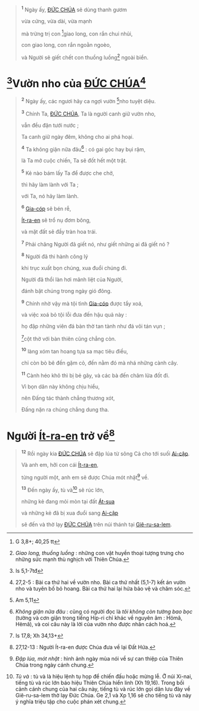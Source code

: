 > <sup><b>1</b></sup> Ngày ấy, [ĐỨC CHÚA]() sẽ dùng thanh gươm
>
> vừa cứng, vừa dài, vừa mạnh
>
> mà trừng trị con [^1@-c63cfe34-3c5d-4f18-808c-ee966b1df2d8]giao long, con rắn chui nhủi,
>
> con giao long, con rắn ngoằn ngoèo,
>
> và Người sẽ giết chết con thuồng luồng[^1-c63cfe34-3c5d-4f18-808c-ee966b1df2d8] ngoài biển.

# [^2@-c63cfe34-3c5d-4f18-808c-ee966b1df2d8]Vườn nho của [ĐỨC CHÚA]()[^2-c63cfe34-3c5d-4f18-808c-ee966b1df2d8]

> <sup><b>2</b></sup> Ngày ấy, các ngươi hãy ca ngợi vườn [^3@-c63cfe34-3c5d-4f18-808c-ee966b1df2d8]nho tuyệt diệu.
>
> <sup><b>3</b></sup> Chính Ta, [ĐỨC CHÚA](), Ta là người canh giữ vườn nho,
>
> vẫn đều đặn tưới nước ;
>
> Ta canh giữ ngày đêm, không cho ai phá hoại.
>
> <sup><b>4</b></sup> Ta không giận nữa đâu[^3-c63cfe34-3c5d-4f18-808c-ee966b1df2d8] : có gai góc hay bụi rậm,
>
> là Ta mở cuộc chiến, Ta sẽ đốt hết một trật.
>
> <sup><b>5</b></sup> Kẻ nào bám lấy Ta để được che chở,
>
> thì hãy làm lành với Ta ;
>
> với Ta, nó hãy làm lành.
>
> <sup><b>6</b></sup> [Gia-cóp]() sẽ bén rễ,
>
> [Ít-ra-en]() sẽ trổ nụ đơm bông,
>
> và mặt đất sẽ đầy tràn hoa trái.
>
> <sup><b>7</b></sup> Phải chăng Người đã giết nó, như giết những ai đã giết nó ?
>
> <sup><b>8</b></sup> Người đã thi hành công lý
>
> khi trục xuất bọn chúng, xua đuổi chúng đi.
>
> Người đã thổi làn hơi mãnh liệt của Người,
>
> đánh bật chúng trong ngày gió đông.
>
> <sup><b>9</b></sup> Chính nhờ vậy mà tội tình [Gia-cóp]() được tẩy xoá,
>
> và việc xoá bỏ tội lỗi đưa đến hậu quả này :
>
> họ đập những viên đá bàn thờ tan tành như đá vôi tán vụn ;
>
> [^4@-c63cfe34-3c5d-4f18-808c-ee966b1df2d8]cột thờ với bàn thiên cũng chẳng còn.
>
> <sup><b>10</b></sup> làng xóm tan hoang tựa sa mạc tiêu điều,
>
> chỉ còn bò bê đến gặm cỏ, đến nằm đó mà nhá những cành cây.
>
> <sup><b>11</b></sup> Cành héo khô thì bị bẻ gãy, và các bà đến châm lửa đốt đi.
>
> Vì bọn dân này không chịu hiểu,
>
> nên Đấng tác thành chẳng thương xót,
>
> Đấng nặn ra chúng chẳng dung tha.

# Người [Ít-ra-en]() trở về[^8-c63cfe34-3c5d-4f18-808c-ee966b1df2d8]

> <sup><b>12</b></sup> Rồi ngày kia [ĐỨC CHÚA]() sẽ đập lúa từ sông Cả cho tới suối [Ai-cập]().
>
> Và anh em, hỡi con cái [Ít-ra-en](),
>
> từng người một, anh em sẽ được Chúa mót nhặt[^9-c63cfe34-3c5d-4f18-808c-ee966b1df2d8] về.
>
> <sup><b>13</b></sup> Đến ngày ấy, tù và[^10-c63cfe34-3c5d-4f18-808c-ee966b1df2d8] sẽ rúc lớn,
>
> những kẻ đang mỏi mòn tại đất [Át-sua]()
>
> và những kẻ đã bị xua đuổi sang [Ai-cập]()
>
> sẽ đến và thờ lạy [ĐỨC CHÚA]() trên núi thánh tại [Giê-ru-sa-lem]().

[^1-c63cfe34-3c5d-4f18-808c-ee966b1df2d8]: *Giao long, thuồng luồng* : những con vật huyền thoại tượng trưng cho những sức mạnh thù nghịch với Thiên Chúa.
[^2-c63cfe34-3c5d-4f18-808c-ee966b1df2d8]: 27,2-5 : Bài ca thứ hai về vườn nho. Bài ca thứ nhất (5,1-7) kết án vườn nho và tuyên bố bỏ hoang. Bài ca thứ hai lại hứa bảo vệ và chăm sóc.
[^3-c63cfe34-3c5d-4f18-808c-ee966b1df2d8]: *Không giận nữa đâu* : cũng có người đọc là *tôi không còn tường bao bọc* (tường và cơn giận trong tiếng Híp-ri chỉ khác về nguyên âm : Hömâ, Hëmâ), và coi câu này là lời của vườn nho được nhân cách hoá.
[^8-c63cfe34-3c5d-4f18-808c-ee966b1df2d8]: 27,12-13 : Người Ít-ra-en được Chúa đưa về lại Đất Hứa.
[^9-c63cfe34-3c5d-4f18-808c-ee966b1df2d8]: *Đập lúa, mót nhặt* : hình ảnh ngày mùa nói về sự can thiệp của Thiên Chúa trong ngày cánh chung.
[^10-c63cfe34-3c5d-4f18-808c-ee966b1df2d8]: *Tù và* : tù và là hiệu lệnh tụ họp để chiến đấu hoặc mừng lễ. Ở núi Xi-nai, tiếng tù và rúc lớn báo hiệu Thiên Chúa hiển linh (Xh 19,16). Trong bối cảnh cánh chung của hai câu này, tiếng tù và rúc lớn gọi dân lưu đày về Giê-ru-sa-lem thờ lạy Đức Chúa. Ge 2,1 và Xp 1,16 sẽ cho tiếng tù và này ý nghĩa triệu tập cho cuộc phán xét chung.
[^1@-c63cfe34-3c5d-4f18-808c-ee966b1df2d8]: G 3,8+; 40,25 tt
[^2@-c63cfe34-3c5d-4f18-808c-ee966b1df2d8]: Is 5,1-7tđ
[^3@-c63cfe34-3c5d-4f18-808c-ee966b1df2d8]: Am 5,11
[^4@-c63cfe34-3c5d-4f18-808c-ee966b1df2d8]: Is 17,8; Xh 34,13+